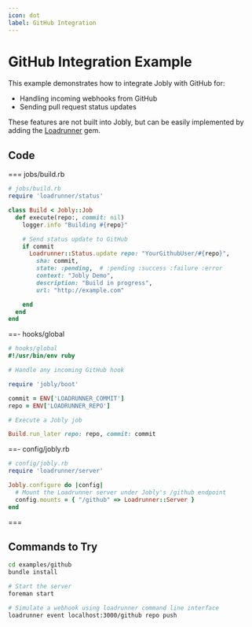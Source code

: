 ```yaml
---
icon: dot
label: GitHub Integration
---
```


# GitHub Integration Example

This example demonstrates how to integrate Jobly with GitHub for:

- Handling incoming webhooks from GitHub
- Sending pull request status updates

These features are not built into Jobly, but can be easily implemented by adding the [Loadrunner][loadrunner] gem.

## Code

=== jobs/build.rb

```ruby
# jobs/build.rb
require 'loadrunner/status'

class Build < Jobly::Job
  def execute(repo:, commit: nil)
    logger.info "Building #{repo}"

    # Send status update to GitHub
    if commit
      Loadrunner::Status.update repo: "YourGithubUser/#{repo}", 
        sha: commit, 
        state: :pending,  # :pending :success :failure :error
        context: "Jobly Demo",
        description: "Build in progress",
        url: "http://example.com"

    end
  end
end
```

==- hooks/global

```ruby
# hooks/global
#!/usr/bin/env ruby

# Handle any incoming GitHub hook

require 'jobly/boot'

commit = ENV['LOADRUNNER_COMMIT']
repo = ENV['LOADRUNNER_REPO']

# Execute a Jobly job

Build.run_later repo: repo, commit: commit
```

==- config/jobly.rb

```ruby
# config/jobly.rb
require 'loadrunner/server'

Jobly.configure do |config|
  # Mount the Loadrunner server under Jobly's /github endpoint
  config.mounts = { "/github" => Loadrunner::Server }
end
```

===


## Commands to Try

```bash
cd examples/github
bundle install

# Start the server
foreman start

# Simulate a webhook using loadrunner command line interface
loadrunner event localhost:3000/github repo push
```

[loadrunner]: https://github.com/dannyben/loadrunner
